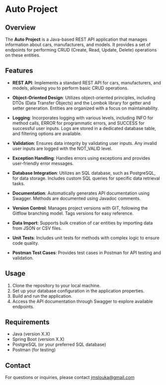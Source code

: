 # Auto Project

## Overview

The **Auto Project** is a Java-based REST API application that manages information about cars, manufacturers, and models. It provides a set of endpoints for performing CRUD (Create, Read, Update, Delete) operations on these entities.

## Features

- **REST API**: Implements a standard REST API for cars, manufacturers, and models, allowing you to perform basic CRUD operations.

- **Object-Oriented Design**: Utilizes object-oriented principles, including DTOs (Data Transfer Objects) and the Lombok library for getter and setter generation. Entities are organized with a focus on maintainability.

- **Logging**: Incorporates logging with various levels, including INFO for method calls, ERROR for programmatic errors, and SUCCESS for successful user inputs. Logs are stored in a dedicated database table, and filtering options are available.

- **Validation**: Ensures data integrity by validating user inputs. Any invalid user inputs are logged with the NOT_VALID level.

- **Exception Handling**: Handles errors using exceptions and provides user-friendly error messages.

- **Database Integration**: Utilizes an SQL database, such as PostgreSQL, for data storage. Includes custom SQL queries for specific data retrieval tasks.

- **Documentation**: Automatically generates API documentation using Swagger. Methods are documented using Javadoc comments.

- **Version Control**: Manages project versions with GIT, following the Gitflow branching model. Tags versions for easy reference.

- **Data Import**: Supports bulk creation of car entities by importing data from JSON or CSV files.

- **Unit Tests**: Includes unit tests for methods with complex logic to ensure code quality.

- **Postman Test Cases**: Provides test cases in Postman for API testing and validation.

## Usage

1. Clone the repository to your local machine.
2. Set up your database configuration in the application properties.
3. Build and run the application.
4. Access the API documentation through Swagger to explore available endpoints.

## Requirements

- Java (version X.X)
- Spring Boot (version X.X)
- PostgreSQL (or your preferred SQL database)
- Postman (for testing)

## Contact

For questions or inquiries, please contact jmslouka@gmail.com
